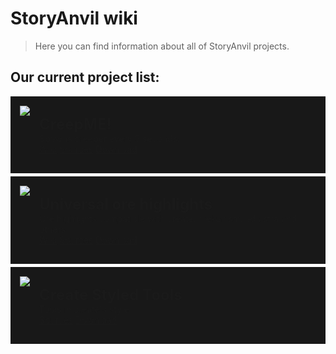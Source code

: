 # StoryAnvil wiki

> Here you can find information about all of StoryAnvil projects.

## Our current project list:

<div>
    <div style="width: 100%; background: rgb(24, 24, 24); padding: 15px; display: flex; box-sizing: border-box; margin-bottom: 5px;">
        <img src="https://cdn.modrinth.com/data/zGOnpakx/c245dc5a436330001fc3e8cf47939ad06df502ed_96.webp" style="max-width: 96px; max-height: 96px;">
        <div style="margin: 15px;">
            <b style="font-size: x-large;">CreepME!</b>
            <br>
            Spawns creeper every 5 seconds!
            <br>
            <a href="https://storyanvil.github.io/page?wiki=projects/creepME">Wiki</a>
            <a href="https://storyanvil.github.io/page?blog=RP_DP_Sources">Sources</a>
            <a href="https://storyanvil.github.io/?downloadid=creepme">Download</a>
        </div>
    </div>
    <div style="width: 100%; background: rgb(24, 24, 24); padding: 15px; display: flex; box-sizing: border-box; margin-bottom: 5px;">
        <img src="https://media.forgecdn.net/avatars/thumbnails/1115/368/256/256/638669291250412900.png" style="max-width: 96px; max-height: 96px;">
        <div style="margin: 15px;">
            <b style="font-size: x-large;">Universal ore highlights</b>
            <br>
            Ore highlights compatible with create, mekanism, ad astra and others
            <br>
            <a href="https://storyanvil.github.io/page?wiki=projects/oreHighlighter">Wiki</a>
            <a href="https://storyanvil.github.io/page?blog=RP_DP_Sources">Sources</a>
            <a href="https://storyanvil.github.io/?downloadid=orehighligher">Download</a>
        </div>
    </div>
    <div style="width: 100%; background: rgb(24, 24, 24); padding: 15px; display: flex; box-sizing: border-box; margin-bottom: 5px;">
        <img src="https://media.forgecdn.net/avatars/thumbnails/1125/37/256/256/638682248498745158.png" style="max-width: 96px; max-height: 96px;">
        <div style="margin: 15px;">
            <b style="font-size: x-large;">Create Styled Tools</b>
            <br>
            Tools in create's style
            <br>
            <a href="https://storyanvil.github.io/page?blog=RP_DP_Sources">Sources</a>
            <a href="https://storyanvil.github.io/?downloadid=createtools">Download</a>
        </div>
    </div>
</div>
